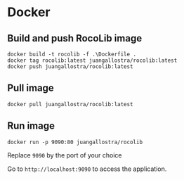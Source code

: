 # Docker

## Build and push RocoLib image

```
docker build -t rocolib -f .\Dockerfile .
docker tag rocolib:latest juangallostra/rocolib:latest
docker push juangallostra/rocolib:latest
```

## Pull image

```
docker pull juangallostra/rocolib:latest
```

## Run image
```
docker run -p 9090:80 juangallostra/rocolib
```

Replace `9090` by the port of your choice

Go to `http://localhost:9090` to access the application.